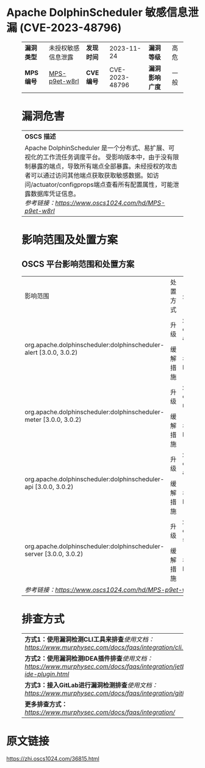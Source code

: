 # Apache DolphinScheduler 敏感信息泄漏 (CVE-2023-48796)
<figure class="wp-block-table">
    <table>
        <tbody>
        <tr>
            <td><strong>漏洞类型</strong></td>
            <td>未授权敏感信息泄露</td>
            <td><strong>发现时间</strong></td>
            <td>2023-11-24</td>
            <td><strong>漏洞等级</strong></td>
            <td>高危</td>
        </tr>
        <tr>
            <td><strong>MPS编号</strong></td>
            <td><a href="https://www.oscs1024.com/hd/MPS-p9et-w8rl">MPS-p9et-w8rl</a></td>
            <td><strong>CVE编号</strong></td>
            <td>CVE-2023-48796</td>
            <td><strong>漏洞影响广度</strong></td>
            <td>一般</td>
        </tr>
        </tbody>
    </table>
</figure>


<figure class="wp-block-table">
    <h1 class="wp-block-heading">漏洞危害</h1>
    <table>
        <tbody>
        <tr>
            <td><strong>OSCS 描述</strong></td>
        </tr>
        <tr>
            <td>Apache DolphinScheduler 是一个分布式、易扩展、可视化的工作流任务调度平台。
受影响版本中，由于没有限制暴露的端点，导致所有端点全部暴露。未经授权的攻击者可以通过访问其他端点获取获取敏感数据。如访问/actuator/configprops端点查看所有配置属性，可能泄露数据库凭证信息。
<br><em>参考链接：<a
                    href="https://www.oscs1024.com/hd/MPS-p9et-w8rl">https://www.oscs1024.com/hd/MPS-p9et-w8rl</a></em>
            </td>
        </tr>
        </tbody>
    </table>
</figure>


<figure class="wp-block-table alignleft">
    <h1 class="wp-block-heading">影响范围及处置方案</h1>
    <h2 class="wp-block-heading"><strong>OSCS</strong> <strong>平台影响范围和处置方案</strong></h2>
    <table>
        <tbody>
        <tr>
            <td>影响范围</td>
            <td>处置方式</td>
            <td>处置方法</td>
        </tr>
        <tr><td rowspan="2">org.apache.dolphinscheduler:dolphinscheduler-alert [3.0.0, 3.0.2)</td><td>升级</td><td>将 org.apache.dolphinscheduler:dolphinscheduler-alert 升级至 3.0.2 及以上版本</td></tr><tr><td>缓解措施</td><td>在application.yaml中添加include: health,metrics,prometheus</td></tr><tr><td rowspan="2">org.apache.dolphinscheduler:dolphinscheduler-meter [3.0.0, 3.0.2)</td><td>升级</td><td>将 org.apache.dolphinscheduler:dolphinscheduler-meter 升级至 3.0.2 及以上版本</td></tr><tr><td>缓解措施</td><td>在application.yaml中添加include: health,metrics,prometheus</td></tr><tr><td rowspan="2">org.apache.dolphinscheduler:dolphinscheduler-api [3.0.0, 3.0.2)</td><td>升级</td><td>将 org.apache.dolphinscheduler:dolphinscheduler-api 升级至 3.0.2 及以上版本</td></tr><tr><td>缓解措施</td><td>在application.yaml中添加include: health,metrics,prometheus</td></tr><tr><td rowspan="2">org.apache.dolphinscheduler:dolphinscheduler-server [3.0.0, 3.0.2)</td><td>升级</td><td>将 org.apache.dolphinscheduler:dolphinscheduler-server 升级至 3.0.2 及以上版本</td></tr><tr><td>缓解措施</td><td>在application.yaml中添加include: health,metrics,prometheus</td></tr>
        <tr>
            <td colspan="3"><em>参考链接：</em><em><a
                    href="https://www.oscs1024.com/hd/MPS-p9et-w8rl">https://www.oscs1024.com/hd/MPS-p9et-w8rl</a></em></td>
        </tr>
        </tbody>
    </table>
</figure>


<figure class="wp-block-table">
    <h1 class="wp-block-heading">排查方式</h1>
    <table>
        <tbody>
        <tr>
            <td><strong>方式1：使用漏洞检测CLI工具来排查</strong><em>使用文档：<a
                    href="https://www.murphysec.com/docs/faqs/integration/cli.html">https://www.murphysec.com/docs/faqs/integration/cli.html</a></em>
            </td>
        </tr>
        <tr>
            <td><strong>方式2：使用漏洞检测IDEA插件排查</strong><em>使用文档：<a
                    href="https://www.murphysec.com/docs/faqs/integration/jetbrains-ide-plugin.html">https://www.murphysec.com/docs/faqs/integration/jetbrains-ide-plugin.html</a></em>
            </td>
        </tr>
        <tr>
            <td><strong>方式3：接入GitLab进行漏洞检测排查</strong><em>使用文档：<a
                    href="https://www.murphysec.com/docs/faqs/integration/gitlab.html">https://www.murphysec.com/docs/faqs/integration/gitlab.html</a></em>
            </td>
        </tr>
        <tr>
            <td><strong>更多排查方式：</strong><em><a
                    href="https://www.murphysec.com/docs/faqs/integration/">https://www.murphysec.com/docs/faqs/integration/</a></em>
            </td>
        </tr>
        </tbody>
    </table>
</figure>
<h1>原文链接</h1>
<p><a href="https://zhi.oscs1024.com/36815.html">https://zhi.oscs1024.com/36815.html</a></p>